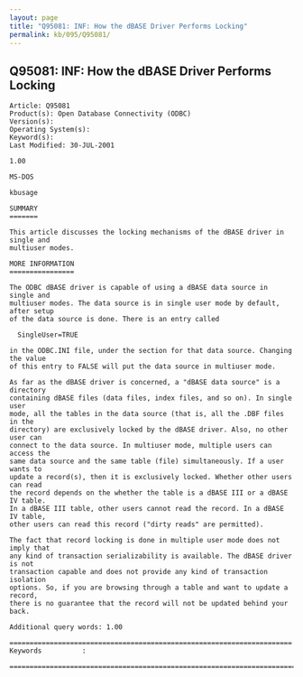 ```yaml
---
layout: page
title: "Q95081: INF: How the dBASE Driver Performs Locking"
permalink: kb/095/Q95081/
---
```


## Q95081: INF: How the dBASE Driver Performs Locking

	Article: Q95081
	Product(s): Open Database Connectivity (ODBC)
	Version(s): 
	Operating System(s): 
	Keyword(s): 
	Last Modified: 30-JUL-2001
	
	1.00
	
	MS-DOS
	
	kbusage
	
	SUMMARY
	=======
	
	This article discusses the locking mechanisms of the dBASE driver in single and
	multiuser modes.
	
	MORE INFORMATION
	================
	
	The ODBC dBASE driver is capable of using a dBASE data source in single and
	multiuser modes. The data source is in single user mode by default, after setup
	of the data source is done. There is an entry called
	
	  SingleUser=TRUE
	
	in the ODBC.INI file, under the section for that data source. Changing the value
	of this entry to FALSE will put the data source in multiuser mode.
	
	As far as the dBASE driver is concerned, a "dBASE data source" is a directory
	containing dBASE files (data files, index files, and so on). In single user
	mode, all the tables in the data source (that is, all the .DBF files in the
	directory) are exclusively locked by the dBASE driver. Also, no other user can
	connect to the data source. In multiuser mode, multiple users can access the
	same data source and the same table (file) simultaneously. If a user wants to
	update a record(s), then it is exclusively locked. Whether other users can read
	the record depends on the whether the table is a dBASE III or a dBASE IV table.
	In a dBASE III table, other users cannot read the record. In a dBASE IV table,
	other users can read this record ("dirty reads" are permitted).
	
	The fact that record locking is done in multiple user mode does not imply that
	any kind of transaction serializability is available. The dBASE driver is not
	transaction capable and does not provide any kind of transaction isolation
	options. So, if you are browsing through a table and want to update a record,
	there is no guarantee that the record will not be updated behind your back.
	
	Additional query words: 1.00
	
	======================================================================
	Keywords          :  
	
	=============================================================================
	
